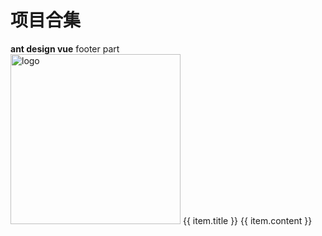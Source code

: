 <script>
const listData = [];
for (let i = 0; i < 23; i++) {
  listData.push({
    href: 'https://www.antdv.com/',
    title: `ant design vue part ${i}`,
    avatar: 'https://zos.alipayobjects.com/rmsportal/ODTLcjxAfvqbxHnVXCYX.png',
    description:
      'Ant Design, a design language for background applications, is refined by Ant UED Team.',
    content:
      'We supply a series of design principles, practical patterns and high quality design resources (Sketch and Axure), to help people create their product prototypes beautifully and efficiently.',
  });
}
  export default { 
     data() {
      return {
        listData,
        pagination: {
          onChange: page => {
            console.log(page);
          },
          pageSize: 3,
        },
        actions: [
          { type: 'star-o', text: '156' },
          { type: 'like-o', text: '156' },
          { type: 'message', text: '2' },
        ],
      }
  },
    methods:{
      handleClick(){
        alert('我被click了')
      }
    }
  }

</script>
# 项目合集

<a-list item-layout="vertical" size="large" :pagination="pagination" :data-source="listData">
  <div slot="footer"><b>ant design vue</b> footer part</div>
  <a-list-item slot="renderItem" key="item.title" slot-scope="item, index">
    <template v-for="{type,text} in actions" slot="actions">
      <span :key="type">
        <a-icon :type="type" style="margin-right: 8px" />
        {{ text }}
      </span>
    </template>
    <img
      slot="extra"
      width="272"
      alt="logo"
      src="https://gw.alipayobjects.com/zos/rmsportal/mqaQswcyDLcXyDKnZfES.png"
    />
    <a-list-item-meta :description="item.description">
      <a slot="title" :href="item.href">{{ item.title }}</a>
      <a-avatar slot="avatar" :src="item.avatar" />
    </a-list-item-meta>
    {{ item.content }}
  </a-list-item>
</a-list>


